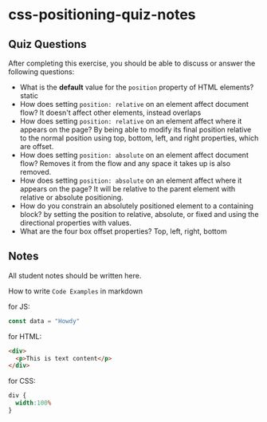 # css-positioning-quiz-notes

## Quiz Questions

After completing this exercise, you should be able to discuss or answer the following questions:

- What is the **default** value for the `position` property of HTML elements?
static
- How does setting `position: relative` on an element affect document flow?
It doesn't affect other elements, instead overlaps
- How does setting `position: relative` on an element affect where it appears on the page?
By being able to modify its final position relative to the normal position using top, bottom, left, and right properties, which are offset.
- How does setting `position: absolute` on an element affect document flow?
Removes it from the flow and any space it takes up is also removed.
- How does setting `position: absolute` on an element affect where it appears on the page?
It will be relative to the parent element with relative or absolute positioning.
- How do you constrain an absolutely positioned element to a containing block?
by setting the position to relative, absolute, or fixed and using the directional properties with values.
- What are the four box offset properties?
Top, left, right, bottom

## Notes

All student notes should be written here.


How to write `Code Examples` in markdown

for JS:
```javascript
const data = "Howdy"
```

for HTML:
```html
<div>
  <p>This is text content</p>
</div>
```

for CSS:
```css
div {
  width:100%
}
```
